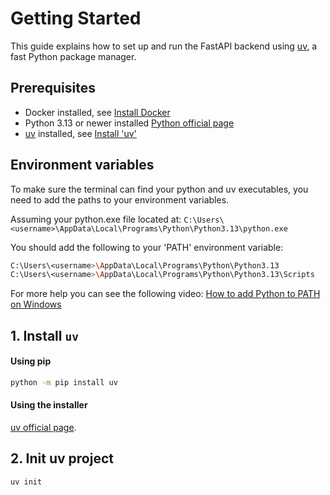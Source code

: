 # Getting Started

This guide explains how to set up and run the FastAPI backend using [uv](https://github.com/astral-sh/uv), a fast Python package manager.

## Prerequisites

- Docker installed, see [Install Docker](https://docs.docker.com/get-docker/)
- Python 3.13 or newer installed [Python official page](https://www.python.org/downloads/)
- [uv](https://github.com/astral-sh/uv) installed, see [Install 'uv'](#1-install-uv)

## Environment variables
To make sure the terminal can find your python and uv executables, you need to add the paths to your environment variables.

Assuming your python.exe file located at: `C:\Users\<username>\AppData\Local\Programs\Python\Python3.13\python.exe`

You should add the following to your 'PATH' environment variable:
```bash
C:\Users\<username>\AppData\Local\Programs\Python\Python3.13
C:\Users\<username>\AppData\Local\Programs\Python\Python3.13\Scripts
``` 

For more help you can see the following video: [How to add Python to PATH on Windows](https://www.youtube.com/watch?v=91SGaK7_eeY)


## 1. Install `uv`

#### Using pip

```bash
python -m pip install uv
```

#### Using the installer

[uv official page](https://docs.astral.sh/uv/getting-started/installation/).


## 2. Init uv project

```bash
uv init
```
